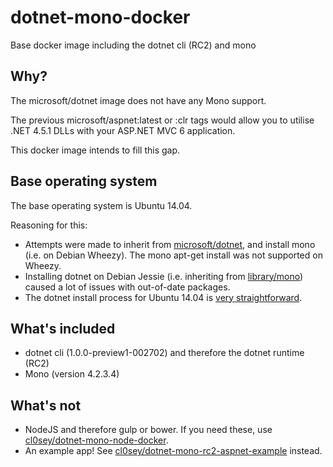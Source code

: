 # dotnet-mono-docker
Base docker image including the dotnet cli (RC2) and mono

## Why?
The microsoft/dotnet image does not have any Mono support.

The previous microsoft/aspnet:latest or :clr tags would allow you to utilise .NET 4.5.1 DLLs with your ASP.NET MVC 6 application.

This docker image intends to fill this gap.

## Base operating system

The base operating system is Ubuntu 14.04.

Reasoning for this:
- Attempts were made to inherit from [microsoft/dotnet](https://hub.docker.com/r/microsoft/aspnet), and install mono (i.e. on Debian Wheezy). The mono apt-get install was not supported on Wheezy.
- Installing dotnet on Debian Jessie (i.e. inheriting from [library/mono](https://hub.docker.com/r/library/mono)) caused a lot of issues with out-of-date packages.
- The dotnet install process for Ubuntu 14.04 is [very straightforward](https://www.microsoft.com/net/core#ubuntu).

## What's included

- dotnet cli (1.0.0-preview1-002702) and therefore the dotnet runtime (RC2)
- Mono (version 4.2.3.4)

## What's not

- NodeJS and therefore gulp or bower. If you need these, use [cl0sey/dotnet-mono-node-docker](https://github.com/CL0SeY/dotnet-mono-node-docker).
- An example app! See [cl0sey/dotnet-mono-rc2-aspnet-example](https://github.com/CL0SeY/dotnet-mono-rc2-aspnet-example) instead.
